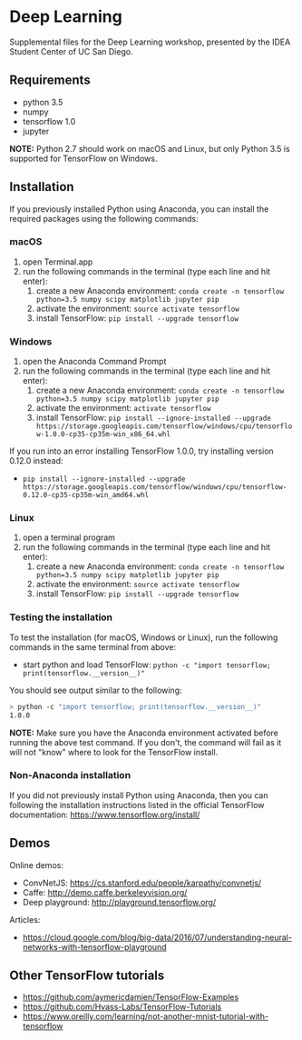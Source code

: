 # Deep Learning
Supplemental files for the Deep Learning workshop, presented by the IDEA Student Center of UC San Diego.

## Requirements
- python 3.5
- numpy
- tensorflow 1.0
- jupyter

**NOTE:** Python 2.7 should work on macOS and Linux, but only Python 3.5 is supported for TensorFlow on Windows.


## Installation
If you previously installed Python using Anaconda, you can install the required packages using the following commands:

### macOS
1. open Terminal.app
2. run the following commands in the terminal (type each line and hit enter):
    1. create a new Anaconda environment: ``conda create -n tensorflow python=3.5 numpy scipy matplotlib jupyter pip``
    2. activate the environment: ``source activate tensorflow``
    3. install TensorFlow: ``pip install --upgrade tensorflow``

### Windows
1. open the Anaconda Command Prompt
2. run the following commands in the terminal (type each line and hit enter):
    1. create a new Anaconda environment: ``conda create -n tensorflow python=3.5 numpy scipy matplotlib jupyter pip``
    2. activate the environment: ``activate tensorflow``
    3. install TensorFlow: ``pip install --ignore-installed --upgrade https://storage.googleapis.com/tensorflow/windows/cpu/tensorflow-1.0.0-cp35-cp35m-win_x86_64.whl``

If you run into an error installing TensorFlow 1.0.0, try installing version 0.12.0 instead:
- ``pip install --ignore-installed --upgrade https://storage.googleapis.com/tensorflow/windows/cpu/tensorflow-0.12.0-cp35-cp35m-win_amd64.whl``


### Linux
1. open a terminal program
2. run the following commands in the terminal (type each line and hit enter):
    1. create a new Anaconda environment: ``conda create -n tensorflow python=3.5 numpy scipy matplotlib jupyter pip``
    2. activate the environment: ``source activate tensorflow``
    3. install TensorFlow: ``pip install --upgrade tensorflow``


### Testing the installation
To test the installation (for macOS, Windows or Linux), run the following commands in the same terminal from above:
- start python and load TensorFlow: ``python -c "import tensorflow; print(tensorflow.__version__)"``

You should see output similar to the following:
```bash
> python -c "import tensorflow; print(tensorflow.__version__)"
1.0.0
```

**NOTE:** Make sure you have the Anaconda environment activated before running the above test command. If you don't, the command will fail as it will not "know" where to look for the TensorFlow install.


### Non-Anaconda installation
If you did not previously install Python using Anaconda, then you can following the installation instructions listed in the official TensorFlow documentation: https://www.tensorflow.org/install/


## Demos
Online demos:
- ConvNetJS: https://cs.stanford.edu/people/karpathy/convnetjs/
- Caffe: http://demo.caffe.berkeleyvision.org/
- Deep playground: http://playground.tensorflow.org/

Articles:
- https://cloud.google.com/blog/big-data/2016/07/understanding-neural-networks-with-tensorflow-playground 

## Other TensorFlow tutorials
- https://github.com/aymericdamien/TensorFlow-Examples
- https://github.com/Hvass-Labs/TensorFlow-Tutorials
- https://www.oreilly.com/learning/not-another-mnist-tutorial-with-tensorflow
